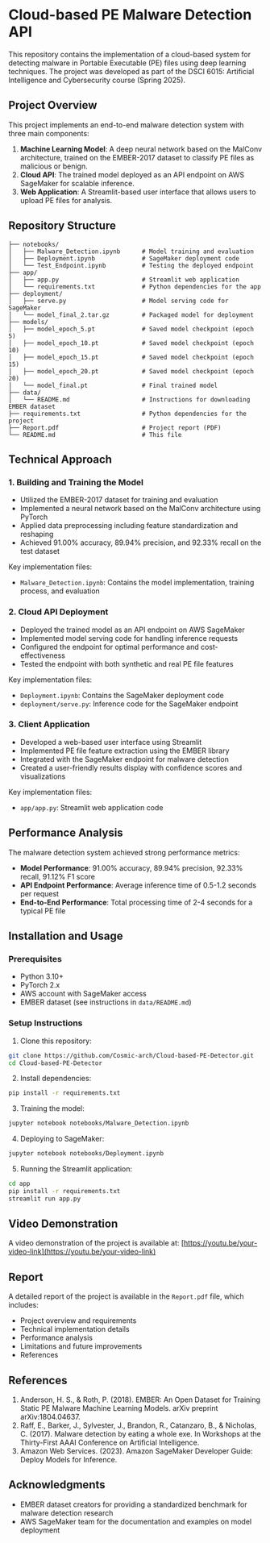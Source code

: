 # Cloud-based PE Malware Detection API

This repository contains the implementation of a cloud-based system for detecting malware in Portable Executable (PE) files using deep learning techniques. The project was developed as part of the DSCI 6015: Artificial Intelligence and Cybersecurity course (Spring 2025).

## Project Overview

This project implements an end-to-end malware detection system with three main components:

1. **Machine Learning Model**: A deep neural network based on the MalConv architecture, trained on the EMBER-2017 dataset to classify PE files as malicious or benign.
2. **Cloud API**: The trained model deployed as an API endpoint on AWS SageMaker for scalable inference.
3. **Web Application**: A Streamlit-based user interface that allows users to upload PE files for analysis.

## Repository Structure

```
├── notebooks/
│   ├── Malware_Detection.ipynb      # Model training and evaluation
│   ├── Deployment.ipynb             # SageMaker deployment code
│   └── Test_Endpoint.ipynb          # Testing the deployed endpoint
├── app/
│   ├── app.py                       # Streamlit web application
│   └── requirements.txt             # Python dependencies for the app
├── deployment/
│   ├── serve.py                     # Model serving code for SageMaker
│   └── model_final_2.tar.gz         # Packaged model for deployment
├── models/
│   ├── model_epoch_5.pt             # Saved model checkpoint (epoch 5)
│   ├── model_epoch_10.pt            # Saved model checkpoint (epoch 10)
│   ├── model_epoch_15.pt            # Saved model checkpoint (epoch 15)
│   ├── model_epoch_20.pt            # Saved model checkpoint (epoch 20)
│   └── model_final.pt               # Final trained model
├── data/
│   └── README.md                    # Instructions for downloading EMBER dataset
├── requirements.txt                 # Python dependencies for the project
├── Report.pdf                       # Project report (PDF)
└── README.md                        # This file
```

## Technical Approach

### 1. Building and Training the Model

- Utilized the EMBER-2017 dataset for training and evaluation
- Implemented a neural network based on the MalConv architecture using PyTorch
- Applied data preprocessing including feature standardization and reshaping
- Achieved 91.00% accuracy, 89.94% precision, and 92.33% recall on the test dataset

Key implementation files:
- `Malware_Detection.ipynb`: Contains the model implementation, training process, and evaluation

### 2. Cloud API Deployment

- Deployed the trained model as an API endpoint on AWS SageMaker
- Implemented model serving code for handling inference requests
- Configured the endpoint for optimal performance and cost-effectiveness
- Tested the endpoint with both synthetic and real PE file features

Key implementation files:
- `Deployment.ipynb`: Contains the SageMaker deployment code
- `deployment/serve.py`: Inference code for the SageMaker endpoint

### 3. Client Application

- Developed a web-based user interface using Streamlit
- Implemented PE file feature extraction using the EMBER library
- Integrated with the SageMaker endpoint for malware detection
- Created a user-friendly results display with confidence scores and visualizations

Key implementation files:
- `app/app.py`: Streamlit web application code

## Performance Analysis

The malware detection system achieved strong performance metrics:

- **Model Performance**: 91.00% accuracy, 89.94% precision, 92.33% recall, 91.12% F1 score
- **API Endpoint Performance**: Average inference time of 0.5-1.2 seconds per request
- **End-to-End Performance**: Total processing time of 2-4 seconds for a typical PE file

## Installation and Usage

### Prerequisites

- Python 3.10+
- PyTorch 2.x
- AWS account with SageMaker access
- EMBER dataset (see instructions in `data/README.md`)

### Setup Instructions

1. Clone this repository:
```bash
git clone https://github.com/Cosmic-arch/Cloud-based-PE-Detector.git
cd Cloud-based-PE-Detector
```

2. Install dependencies:
```bash
pip install -r requirements.txt
```

3. Training the model:
```bash
jupyter notebook notebooks/Malware_Detection.ipynb
```

4. Deploying to SageMaker:
```bash
jupyter notebook notebooks/Deployment.ipynb
```

5. Running the Streamlit application:
```bash
cd app
pip install -r requirements.txt
streamlit run app.py
```

## Video Demonstration

A video demonstration of the project is available at: [https://youtu.be/your-video-link](https://youtu.be/your-video-link)

## Report

A detailed report of the project is available in the `Report.pdf` file, which includes:
- Project overview and requirements
- Technical implementation details
- Performance analysis
- Limitations and future improvements
- References

## References

1. Anderson, H. S., & Roth, P. (2018). EMBER: An Open Dataset for Training Static PE Malware Machine Learning Models. arXiv preprint arXiv:1804.04637.
2. Raff, E., Barker, J., Sylvester, J., Brandon, R., Catanzaro, B., & Nicholas, C. (2017). Malware detection by eating a whole exe. In Workshops at the Thirty-First AAAI Conference on Artificial Intelligence.
3. Amazon Web Services. (2023). Amazon SageMaker Developer Guide: Deploy Models for Inference.


## Acknowledgments

- EMBER dataset creators for providing a standardized benchmark for malware detection research
- AWS SageMaker team for the documentation and examples on model deployment
